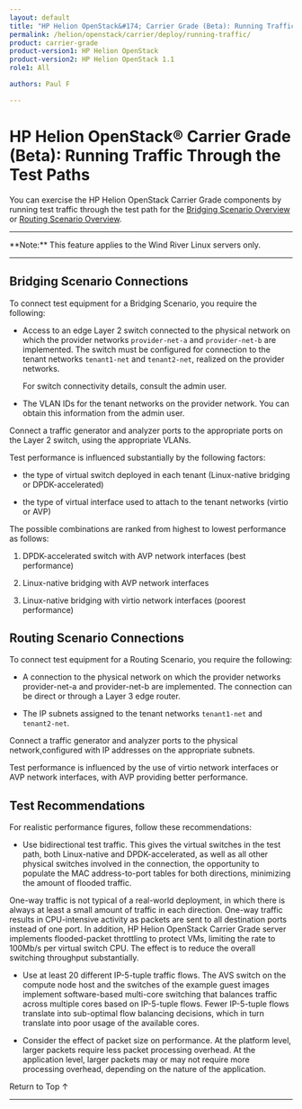 ```yaml
---
layout: default
title: "HP Helion OpenStack&#174; Carrier Grade (Beta): Running Traffic Through the Test Paths"
permalink: /helion/openstack/carrier/deploy/running-traffic/
product: carrier-grade
product-version1: HP Helion OpenStack
product-version2: HP Helion OpenStack 1.1
role1: All

authors: Paul F

---
```

<!--UNDER REVISION-->

<script>

function PageRefresh {
onLoad="window.refresh"
}

PageRefresh();

</script>

<!-- <p style="font-size: small;"> <a href="/helion/openstack/1.1/3rd-party-license-agreements/">&#9664; PREV</a> | <a href="/helion/openstack/1.1/">&#9650; UP</a> | NEXT &#9654; </p> -->

# HP Helion OpenStack&#174; Carrier Grade (Beta): Running Traffic Through the Test Paths

You can exercise the HP Helion OpenStack Carrier Grade components by running test traffic through the test path for the [Bridging Scenario Overview](/helion/openstack/carrier/deploy/bridging/overview/) or [Routing Scenario Overview](/helion/openstack/carrier/deploy/routing/overview/).

<hr>
**Note:** This feature applies to the Wind River Linux servers only.
<hr>

## Bridging Scenario Connections

To connect test equipment for a Bridging Scenario, you require the following:

* Access to an edge Layer 2 switch connected to the physical network on which the provider networks `provider-net-a` and `provider-net-b` are implemented. The switch must be configured for connection to the tenant networks `tenant1-net` and `tenant2-net`, realized on the provider networks.

	For switch connectivity details, consult the admin user.

* The VLAN IDs for the tenant networks on the provider network. You can obtain this information from the admin user. 

Connect a traffic generator and analyzer ports to the appropriate ports on the Layer 2 switch, using the appropriate VLANs.

Test performance is influenced substantially by the following factors:

* the type of virtual switch deployed in each tenant (Linux-native bridging or DPDK-accelerated)

* the type of virtual interface used to attach to the tenant networks (virtio or AVP)

The possible combinations are ranked from highest to lowest performance as follows:

1. DPDK-accelerated switch with AVP network interfaces (best performance)

2. Linux-native bridging with AVP network interfaces

3. Linux-native bridging with virtio network interfaces (poorest performance)

## Routing Scenario Connections

To connect test equipment for a Routing Scenario, you require the following:

* A connection to the physical network on which the provider networks provider-net-a and provider-net-b are implemented. The connection can be direct or through a Layer 3 edge router.

* The IP subnets assigned to the tenant networks `tenant1-net` and `tenant2-net`.

Connect a traffic generator and analyzer ports to the physical network,configured with IP addresses on the appropriate subnets.

Test performance is influenced by the use of virtio network interfaces or AVP network interfaces, with AVP providing better performance.

## Test Recommendations

For realistic performance figures, follow these recommendations:

* Use bidirectional test traffic. This gives the virtual switches in the test path, both Linux-native and DPDK-accelerated, as well as all other physical switches involved in the connection, the opportunity to populate the MAC address-to-port tables for both directions, minimizing the amount of flooded traffic.

One-way traffic is not typical of a real-world deployment, in which
there is always at least a small amount of traffic in each direction. One-way traffic results in CPU-intensive activity as packets are sent to all destination ports instead of one port. In addition, HP Helion OpenStack Carrier Grade server implements flooded-packet throttling to protect VMs, limiting the rate to 100Mb/s per virtual switch CPU. The effect is to reduce the overall
switching throughput substantially.

* Use at least 20 different IP-5-tuple traffic flows. The AVS switch on the compute node host and the switches of the example guest images implement software-based multi-core switching that balances traffic across multiple cores based on IP-5-tuple flows. Fewer IP-5-tuple flows translate into sub-optimal flow balancing decisions, which in turn translate into poor usage of the available cores.

* Consider the effect of packet size on performance. At the platform level, larger packets require less packet processing overhead. At the application level, larger packets may or may not require more processing overhead, depending on the nature of the application.



<a href="#top" style="padding:14px 0px 14px 0px; text-decoration: none;"> Return to Top &#8593; </a>
 
----